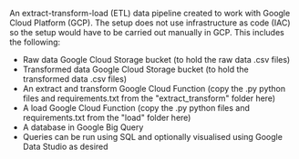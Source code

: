 An extract-transform-load (ETL) data pipeline created to work with Google Cloud Platform (GCP). The setup does not use infrastructure as code (IAC) so the setup would have to be carried out manually in GCP. This includes the following:

- Raw data Google Cloud Storage bucket (to hold the raw data .csv files)
- Transformed data Google Cloud Storage bucket (to hold the transformed data .csv files)
- An extract and transform Google Cloud Function (copy the .py python files and requirements.txt from the "extract_transform" folder here)
- A load Google Cloud Function (copy the .py python files and requirements.txt from the "load" folder here)
- A database in Google Big Query
- Queries can be run using SQL and optionally visualised using Google Data Studio as desired
